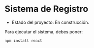 <h1> Sistema de Registro </h1>

- Estado del proyecto: En construcción. 

Para ejecutar el sistema, debes poner:

```npm install react```
